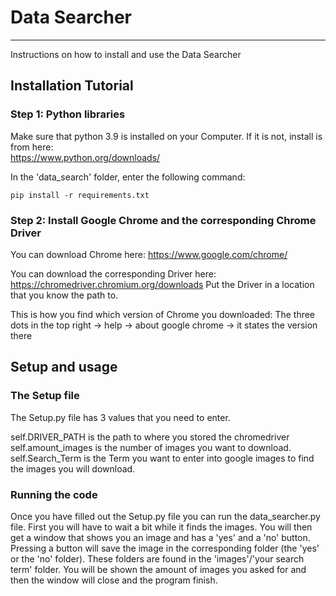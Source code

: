 # Data Searcher
---
Instructions on how to install and use the Data Searcher

## Installation Tutorial

### Step 1: Python libraries
Make sure that python 3.9 is installed on your Computer.
If it is not, install is from here:  
https://www.python.org/downloads/

In the 'data_search' folder, enter the following command:
```
pip install -r requirements.txt
```

### Step 2: Install Google Chrome and the corresponding Chrome Driver
You can download Chrome here:
https://www.google.com/chrome/

You can download the corresponding Driver here:
https://chromedriver.chromium.org/downloads
Put the Driver in a location that you know the path to.

This is how you find which version of Chrome you downloaded:
The three dots in the top right -> help -> about google chrome -> it states the version there

## Setup and usage

### The Setup file
The Setup.py file has 3 values that you need to enter.

self.DRIVER_PATH is the path to where you stored the chromedriver
self.amount_images is the number of images you want to download.
self.Search_Term is the Term you want to enter into google images to find the images you will download.

### Running the code
Once you have filled out the Setup.py file you can run the data_searcher.py file.
First you will have to wait a bit while it finds the images. You will then get a window that shows you an image and has a 'yes' and a 'no' button.
Pressing a button will save the image in the corresponding folder (the 'yes' or the 'no' folder). These folders are found in the 'images'/'your search term' folder.
You will be shown the amount of images you asked for and then the window will close and the program finish.
